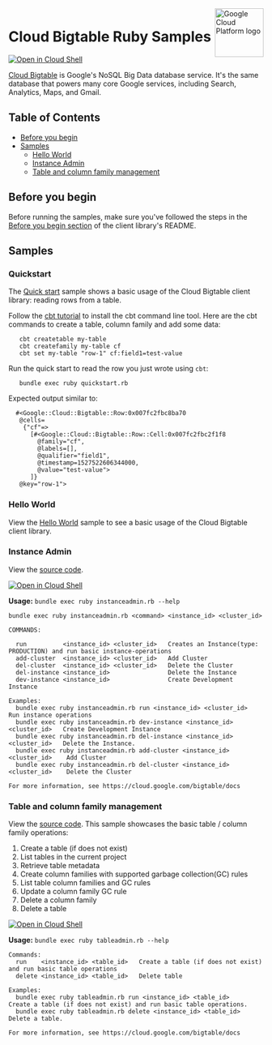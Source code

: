 <img src="https://avatars2.githubusercontent.com/u/2810941?v=3&s=96" alt="Google Cloud Platform logo" title="Google Cloud Platform" align="right" height="96" width="96"/>

# Cloud Bigtable Ruby Samples

[![Open in Cloud Shell][shell_img]][shell_link]

[Cloud Bigtable](https://cloud.google.com/bigtable/docs/) is Google&#x27;s NoSQL Big Data database service. It&#x27;s the same database that powers many core Google services, including Search, Analytics, Maps, and Gmail.

## Table of Contents

<!-- START doctoc generated TOC please keep comment here to allow auto update -->
<!-- DON'T EDIT THIS SECTION, INSTEAD RE-RUN doctoc TO UPDATE -->


- [Before you begin](#before-you-begin)
- [Samples](#samples)
  - [Hello World](#hello-world)
  - [Instance Admin](#instance-admin)
  - [Table and column family management](#table-and-column-family-management)

<!-- END doctoc generated TOC please keep comment here to allow auto update -->


## Before you begin

Before running the samples, make sure you've followed the steps in the
[Before you begin section](../README.md#before-you-begin) of the client
library's README.

## Samples

### Quickstart
The [Quick start](quickstart.rb) sample shows a basic usage of the Cloud Bigtable client library: reading rows from a table.

Follow the [cbt tutorial](https://cloud.google.com/bigtable/docs/quickstart-cbt) to install the cbt command line tool.
Here are the cbt commands to create a table, column family and add some data:
```
   cbt createtable my-table
   cbt createfamily my-table cf
   cbt set my-table "row-1" cf:field1=test-value
```

Run the quick start to read the row you just wrote using `cbt`:
```
   bundle exec ruby quickstart.rb
```
Expected output similar to:
```
  #<Google::Cloud::Bigtable::Row:0x007fc2fbc8ba70
   @cells=
    {"cf"=>
      [#<Google::Cloud::Bigtable::Row::Cell:0x007fc2fbc2f1f8
        @family="cf",
        @labels=[],
        @qualifier="field1",
        @timestamp=1527522606344000,
        @value="test-value">
      ]}
   @key="row-1">
```

### Hello World

View the [Hello World][hello_world_directory] sample to see a basic usage of
the Cloud Bigtable client library.

### Instance Admin

View the [source code][instances_0_code].

[![Open in Cloud Shell][shell_img]](https://console.cloud.google.com/cloudshell/open?git_repo=https://github.com/googleapis/google-cloud-ruby&page=editor&open_in_editor=google-cloud-bigtable/samples/instanceadmin.rb)

__Usage:__ `bundle exec ruby instanceadmin.rb --help`

```
bundle exec ruby instanceadmin.rb <command> <instance_id> <cluster_id>

COMMANDS:

  run          <instance_id> <cluster_id>   Creates an Instance(type: PRODUCTION) and run basic instance-operations
  add-cluster  <instance_id> <cluster_id>   Add Cluster
  del-cluster  <instance_id> <cluster_id>   Delete the Cluster
  del-instance <instance_id>                Delete the Instance
  dev-instance <instance_id>                Create Development Instance

Examples:
  bundle exec ruby instanceadmin.rb run <instance_id> <cluster_id>            Run instance operations
  bundle exec ruby instanceadmin.rb dev-instance <instance_id> <cluster_id>   Create Development Instance
  bundle exec ruby instanceadmin.rb del-instance <instance_id> <cluster_id>   Delete the Instance.
  bundle exec ruby instanceadmin.rb add-cluster <instance_id> <cluster_id>    Add Cluster
  bundle exec ruby instanceadmin.rb del-cluster <instance_id> <cluster_id>    Delete the Cluster

For more information, see https://cloud.google.com/bigtable/docs
```

### Table and column family management

View the [source code](tableadmin_code).
This sample showcases the basic table / column family operations:
1. Create a table (if does not exist)
2. List tables in the current project
3. Retrieve table metadata
4. Create column families with supported garbage collection(GC) rules
5. List table column families and GC rules
6. Update a column family GC rule
7. Delete a column family
8. Delete a table

[![Open in Cloud Shell][shell_img]](https://console.cloud.google.com/cloudshell/open?git_repo=https://github.com/googleapis/google-cloud-ruby&page=editor&page=editor&open_in_editor=google-cloud-bigtable/samples/tableadmin.rb)

__Usage:__ `bundle exec ruby tableadmin.rb --help`

```
Commands:
  run    <instance_id> <table_id>   Create a table (if does not exist) and run basic table operations
  delete <instance_id> <table_id>   Delete table

Examples:
  bundle exec ruby tableadmin.rb run <instance_id> <table_id>     Create a table (if does not exist) and run basic table operations.
  bundle exec ruby tableadmin.rb delete <instance_id> <table_id>  Delete a table.

For more information, see https://cloud.google.com/bigtable/docs
```
[instances_0_docs]: https://cloud.google.com/bigtable/docs/
[instances_0_code]: instanceadmin.rb
[tableadmin_code]: tableadmin.rb

[hello_world_directory]: hello-world

[shell_img]: //gstatic.com/cloudssh/images/open-btn.png
[shell_link]: https://console.cloud.google.com/cloudshell/open?git_repo=https://github.com/googleapis/google-cloud-ruby&page=editor&open_in_editor=google-cloud-bigtable/samples/README.md
